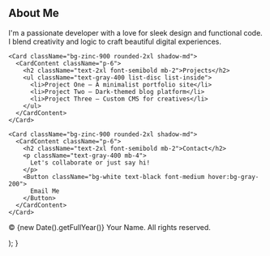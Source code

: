 <main className="grid grid-cols-1 md:grid-cols-2 lg:grid-cols-3 gap-6">
    <Card className="bg-zinc-900 rounded-2xl shadow-md">
      <CardContent className="p-6">
        <h2 className="text-2xl font-semibold mb-2">About Me</h2>
        <p className="text-gray-400">
          I'm a passionate developer with a love for sleek design and functional code. I blend creativity and logic to craft beautiful digital experiences.
        </p>
      </CardContent>
    </Card>

    <Card className="bg-zinc-900 rounded-2xl shadow-md">
      <CardContent className="p-6">
        <h2 className="text-2xl font-semibold mb-2">Projects</h2>
        <ul className="text-gray-400 list-disc list-inside">
          <li>Project One – A minimalist portfolio site</li>
          <li>Project Two – Dark-themed blog platform</li>
          <li>Project Three – Custom CMS for creatives</li>
        </ul>
      </CardContent>
    </Card>

    <Card className="bg-zinc-900 rounded-2xl shadow-md">
      <CardContent className="p-6">
        <h2 className="text-2xl font-semibold mb-2">Contact</h2>
        <p className="text-gray-400 mb-4">
          Let's collaborate or just say hi!
        </p>
        <Button className="bg-white text-black font-medium hover:bg-gray-200">
          Email Me
        </Button>
      </CardContent>
    </Card>
  </main>

  <footer className="text-center mt-10 text-gray-500 text-sm">
    © {new Date().getFullYear()} Your Name. All rights reserved.
  </footer>
</div>

); }

